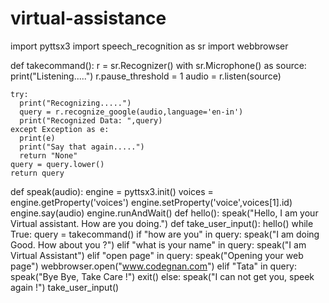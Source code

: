 # virtual-assistance
import pyttsx3
import speech_recognition as sr
import webbrowser

def takecommand():
  r = sr.Recognizer()
  with sr.Microphone() as source:
    print("Listening.....")
    r.pause_threshold = 1
    audio = r.listen(source)

    try:
      print("Recognizing.....")
      query = r.recognize_google(audio,language='en-in')
      print("Recognized Data: ",query)
    except Exception as e:
      print(e)
      print("Say that again.....")
      return "None"
    query = query.lower()
    return query 
def speak(audio):
  engine = pyttsx3.init()
  voices = engine.getProperty('voices')
  engine.setProperty('voice',voices[1].id)
  engine.say(audio)
  engine.runAndWait()
def hello():
  speak("Hello, I am your Virtual assistant. How are you doing.")
def take_user_input():
  hello()
  while True:
    query = takecommand() 
    if "how are you" in query:
      speak("I am doing Good. How about you ?")
    elif "what is your name" in query:
      speak("I am Virtual Assistant")
    elif "open page" in query:
      speak("Opening your web page")
      webbrowser.open("www.codegnan.com")
    elif "Tata" in query:
      speak("Bye Bye, Take Care !")
      exit()
    else:
      speak("I can not get you, speek again !")
take_user_input()
